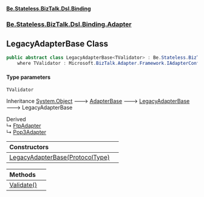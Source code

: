 #### [Be.Stateless.BizTalk.Dsl.Binding](README.md 'README')
### [Be.Stateless.BizTalk.Dsl.Binding.Adapter](Be.Stateless.BizTalk.Dsl.Binding.Adapter.md 'Be.Stateless.BizTalk.Dsl.Binding.Adapter')

## LegacyAdapterBase<TValidator> Class

```csharp
public abstract class LegacyAdapterBase<TValidator> : Be.Stateless.BizTalk.Dsl.Binding.Adapter.LegacyAdapterBase
    where TValidator : Microsoft.BizTalk.Adapter.Framework.IAdapterConfigValidation, new()
```
#### Type parameters

<a name='Be.Stateless.BizTalk.Dsl.Binding.Adapter.LegacyAdapterBase_TValidator_.TValidator'></a>

`TValidator`

Inheritance [System.Object](https://docs.microsoft.com/en-us/dotnet/api/System.Object 'System.Object') &#129106; [AdapterBase](AdapterBase.md 'Be.Stateless.BizTalk.Dsl.Binding.Adapter.AdapterBase') &#129106; [LegacyAdapterBase](LegacyAdapterBase.md 'Be.Stateless.BizTalk.Dsl.Binding.Adapter.LegacyAdapterBase') &#129106; LegacyAdapterBase<TValidator>

Derived  
&#8627; [FtpAdapter](FtpAdapter.md 'Be.Stateless.BizTalk.Dsl.Binding.Adapter.FtpAdapter')  
&#8627; [Pop3Adapter](Pop3Adapter.md 'Be.Stateless.BizTalk.Dsl.Binding.Adapter.Pop3Adapter')

| Constructors | |
| :--- | :--- |
| [LegacyAdapterBase(ProtocolType)](LegacyAdapterBase_TValidator_.LegacyAdapterBase(ProtocolType).md 'Be.Stateless.BizTalk.Dsl.Binding.Adapter.LegacyAdapterBase<TValidator>.LegacyAdapterBase(Microsoft.BizTalk.Deployment.Binding.ProtocolType)') | |

| Methods | |
| :--- | :--- |
| [Validate()](LegacyAdapterBase_TValidator_.Validate().md 'Be.Stateless.BizTalk.Dsl.Binding.Adapter.LegacyAdapterBase<TValidator>.Validate()') | |

